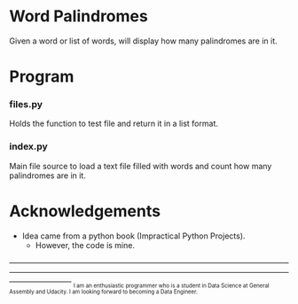 # Word Palindromes
Given a word or list of words, will display how many palindromes are in it.

# Program
### files.py
Holds the function to test file and return it in a list format.

### index.py
Main file source to load a text file filled with words and count how many palindromes are in it.

# Acknowledgements
* Idea came from a python book (Impractical Python Projects).
  * However, the code is mine.

––––––––––––––––––––––––––––––––––––––––––––––––––––––––––––––––––––––––––––––––––––––––––––––––––––––––––––––––––––––––––––––––––––––––––––––––––––––––––––––––
<sub><sub>I am an enthusiastic programmer who is a student in Data Science at General Assembly and Udacity. I am looking forward to becoming a Data Engineer.</sub></sub>
